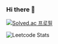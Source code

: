 ### Hi there 👋

[![Solved.ac
프로필](http://mazassumnida.wtf/api/v2/generate_badge?boj=lshhi5)](https://solved.ac/lshhi5)

![Leetcode Stats](https://leetcard.jacoblin.cool/lshhi100?ext=heatmap)

<!--
**hleesa/hleesa** is a ✨ _special_ ✨ repository because its `README.md` (this file) appears on your GitHub profile.

Here are some ideas to get you started:

- 🔭 I’m currently working on ...
- 🌱 I’m currently learning ...
- 👯 I’m looking to collaborate on ...
- 🤔 I’m looking for help with ...
- 💬 Ask me about ...
- 📫 How to reach me: ...
- 😄 Pronouns: ...
- ⚡ Fun fact: ...
-->
